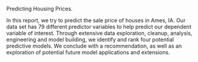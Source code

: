 Predicting Housing Prices.

In this report, we try to predict the sale price of houses in Ames, IA. Our data set has 79 different predictor variables to help predict our dependent variable of interest. Through extensive data exploration, cleanup, analysis, engineering and model building, we identify and rank four potential predictive models. We conclude with a recommendation, as well as an exploration of potential future model applications and extensions.

